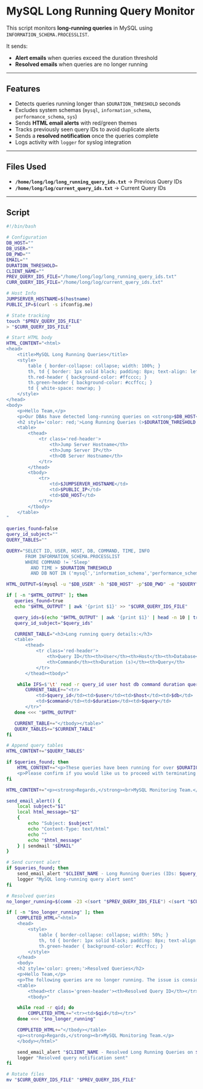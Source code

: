 # MySQL Long Running Query Monitor

This script monitors **long-running queries** in MySQL using  
`INFORMATION_SCHEMA.PROCESSLIST`.  

It sends:
-  **Alert emails** when queries exceed the duration threshold  
-  **Resolved emails** when queries are no longer running  

---

## Features
- Detects queries running longer than `$DURATION_THRESHOLD` seconds  
- Excludes system schemas (`mysql`, `information_schema`, `performance_schema`, `sys`)  
- Sends **HTML email alerts** with red/green themes  
- Tracks previously seen query IDs to avoid duplicate alerts  
- Sends a **resolved notification** once the queries complete  
- Logs activity with `logger` for syslog integration  

---
## Files Used
- **`/home/long/log/long_running_query_ids.txt`** → Previous Query IDs  
- **`/home/long/log/current_query_ids.txt`** → Current Query IDs  
---
## Script

```bash
#!/bin/bash

# Configuration
DB_HOST=""
DB_USER=""
DB_PWD=""
EMAIL=""
DURATION_THRESHOLD=
CLIENT_NAME=""
PREV_QUERY_IDS_FILE="/home/long/log/long_running_query_ids.txt"
CURR_QUERY_IDS_FILE="/home/long/log/current_query_ids.txt"

# Host Info
JUMPSERVER_HOSTNAME=$(hostname)
PUBLIC_IP=$(curl -s ifconfig.me)

# State tracking
touch "$PREV_QUERY_IDS_FILE"
> "$CURR_QUERY_IDS_FILE"

# Start HTML body
HTML_CONTENT="<html>
<head>
    <title>MySQL Long Running Queries</title>
    <style>
        table { border-collapse: collapse; width: 100%; }
        th, td { border: 1px solid black; padding: 8px; text-align: left; }
        th.red-header { background-color: #ffcccc; }
        th.green-header { background-color: #ccffcc; }
        td { white-space: nowrap; }
    </style>
</head>
<body>
    <p>Hello Team,</p>
    <p>Our DBAs have detected long-running queries on <strong>$DB_HOST</strong> that may impact performance.</p>
    <h2 style='color: red;'>Long Running Queries (>$DURATION_THRESHOLD seconds)</h2>
    <table>
        <thead>
            <tr class='red-header'>
                <th>Jump Server Hostname</th>
                <th>Jump Server IP</th>
                <th>DB Server Hostname</th>
            </tr>
        </thead>
        <tbody>
            <tr>
                <td>$JUMPSERVER_HOSTNAME</td>
                <td>$PUBLIC_IP</td>
                <td>$DB_HOST</td>
            </tr>
        </tbody>
    </table>
"

queries_found=false
query_id_subject=""
QUERY_TABLES=""

QUERY="SELECT ID, USER, HOST, DB, COMMAND, TIME, INFO
       FROM INFORMATION_SCHEMA.PROCESSLIST
       WHERE COMMAND != 'Sleep'
         AND TIME > $DURATION_THRESHOLD
         AND DB NOT IN ('mysql','information_schema','performance_schema','sys');"

HTML_OUTPUT=$(mysql -u "$DB_USER" -h "$DB_HOST" -p"$DB_PWD" -e "$QUERY" --batch --skip-column-names)

if [ -n "$HTML_OUTPUT" ]; then
   queries_found=true
   echo "$HTML_OUTPUT" | awk '{print $1}' >> "$CURR_QUERY_IDS_FILE"

   query_ids=$(echo "$HTML_OUTPUT" | awk '{print $1}' | head -n 10 | tr '\n' ',' | sed 's/,$//')
   query_id_subject="$query_ids"

   CURRENT_TABLE="<h3>Long running query details:</h3>
   <table>
       <thead>
           <tr class='red-header'>
               <th>Query ID</th><th>User</th><th>Host</th><th>Database</th>
               <th>Command</th><th>Duration (s)</th><th>Query</th>
           </tr>
       </thead><tbody>"

    while IFS=$'\t' read -r query_id user host db command duration query; do
       CURRENT_TABLE+="<tr>
           <td>$query_id</td><td>$user</td><td>$host</td><td>$db</td>
           <td>$command</td><td>$duration</td><td>$query</td>
       </tr>"
   done <<< "$HTML_OUTPUT"

   CURRENT_TABLE+="</tbody></table>"
   QUERY_TABLES+="$CURRENT_TABLE"
fi

# Append query tables
HTML_CONTENT+="$QUERY_TABLES"

if $queries_found; then
    HTML_CONTENT+="<p>These queries have been running for over $DURATION_THRESHOLD seconds. We recommend terminating them to avoid potential performance issues.</p>
    <p>Please confirm if you would like us to proceed with terminating the queries, or if you prefer to allow them to complete their execution.</p>"
fi

HTML_CONTENT+="<p><strong>Regards,</strong><br>MySQL Monitoring Team.</p></body></html>"

send_email_alert() {
    local subject="$1"
    local html_message="$2"
    {
        echo "Subject: $subject"
        echo "Content-Type: text/html"
        echo ""
        echo "$html_message"
    } | sendmail "$EMAIL"
}

# Send current alert
if $queries_found; then
    send_email_alert "$CLIENT_NAME - Long Running Queries (IDs: $query_id_subject)" "$HTML_CONTENT"
    logger "MySQL long-running query alert sent"
fi

# Resolved queries
no_longer_running=$(comm -23 <(sort "$PREV_QUERY_IDS_FILE") <(sort "$CURR_QUERY_IDS_FILE"))

if [ -n "$no_longer_running" ]; then
    COMPLETED_HTML="<html>
    <head>
        <style>
            table { border-collapse: collapse; width: 50%; }
            th, td { border: 1px solid black; padding: 8px; text-align: left; }
            th.green-header { background-color: #ccffcc; }
        </style>
    </head>
    <body>
    <h2 style='color: green;'>Resolved Queries</h2>
    <p>Hello Team,</p>
    <p>The following queries are no longer running. The issue is considered resolved.</p>
    <table>
        <thead><tr class='green-header'><th>Resolved Query ID</th></tr></thead>
        <tbody>"

    while read -r qid; do
        COMPLETED_HTML+="<tr><td>$qid</td></tr>"
    done <<< "$no_longer_running"

    COMPLETED_HTML+="</tbody></table>
    <p><strong>Regards,</strong><br>MySQL Monitoring Team.</p>
    </body></html>"

    send_email_alert "$CLIENT_NAME - Resolved Long Running Queries on $DB_HOST" "$COMPLETED_HTML"
    logger "Resolved query notification sent"
fi

# Rotate files
mv "$CURR_QUERY_IDS_FILE" "$PREV_QUERY_IDS_FILE"
```
